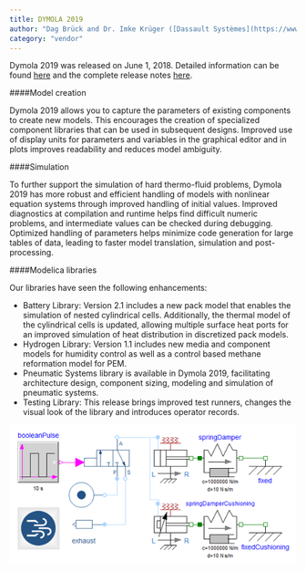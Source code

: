```yaml
---
title: DYMOLA 2019
author: "Dag Brück and Dr. Imke Krüger ([Dassault Systèmes](https://www.3ds.com/))"
category: "vendor"
---
```


Dymola 2019 was released on June 1, 2018. Detailed information can be found [here](https://www.3ds.com/fileadmin/PRODUCTS/CATIA/DYMOLA/PDF/Dymola-2019-highlights.pdf) and the complete release notes [here](https://www.3ds.com/fileadmin/PRODUCTS/CATIA/DYMOLA/PDF/Dymola-2019-release-notes.pdf).

####Model creation

Dymola 2019 allows you to capture the parameters of existing components to create new models. This encourages the creation of specialized component libraries that can be used in subsequent designs.
Improved use of display units for parameters and variables in the graphical editor and in plots improves readability and reduces model ambiguity.

####Simulation

To further support the simulation of hard thermo-fluid problems, Dymola 2019 has more robust and efficient handling of models with nonlinear equation systems through improved handling of initial values. Improved diagnostics at compilation and runtime helps find difficult numeric problems, and intermediate values can be checked during debugging.
Optimized handling of parameters helps minimize code generation for large tables of data, leading to faster model translation, simulation and post-processing.

####Modelica libraries

Our libraries have seen the following enhancements: 

- Battery Library: Version 2.1 includes a new pack model that enables the simulation of nested cylindrical cells. Additionally, the thermal model of the cylindrical cells is updated, allowing multiple surface heat ports for an improved simulation of heat distribution in discretized pack models.
- Hydrogen Library: Version 1.1 includes new media and component models for humidity control as well as a control based methane reformation model for PEM. 
- Pneumatic Systems library is available in Dymola 2019, facilitating architecture design, component sizing, modeling and simulation of pneumatic systems. 
- Testing Library: This release brings improved test runners, changes the visual look of the library and introduces operator records.

![](Dymola2019_pneumatic.png)


